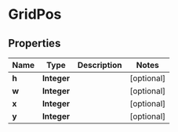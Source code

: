 
# GridPos

## Properties
Name | Type | Description | Notes
------------ | ------------- | ------------- | -------------
**h** | **Integer** |  |  [optional]
**w** | **Integer** |  |  [optional]
**x** | **Integer** |  |  [optional]
**y** | **Integer** |  |  [optional]



